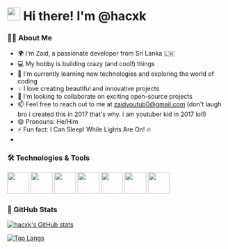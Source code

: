 <h1>
 <img src="https://media.giphy.com/media/hvRJCLFzcasrR4ia7z/giphy.gif" width="30px"/>
 Hi there! I'm @hacxk
</h1>

### 👨‍💻 About Me

- 🌍 I'm Zaid, a passionate developer from Sri Lanka 🇱🇰
- 💻 My hobby is building crazy (and cool!) things
- 🌱 I'm currently learning new technologies and exploring the world of coding
- 💡 I love creating beautiful and innovative projects
- 🔭 I'm looking to collaborate on exciting open-source projects
- 📫 Feel free to reach out to me at zaidyoutub0@gmail.com (don't laugh bro i created this in 2017 that's why. i am youtuber kid in 2017 lol!)
- 😄 Pronouns: He/Him
- ⚡ Fun fact: I Can Sleep! While Lights Are On! 🔥
- 
### 🛠 Technologies & Tools

<img src="https://media.giphy.com/media/fsEaZldNC8A1PJ3mwp/giphy.gif" width="50px"> 
<img src="https://media.giphy.com/media/ln7z2eWriiQAllfVcn/giphy.gif" width="50px"> 
<img src="https://media.giphy.com/media/XAxylRMCdpbEWUAvr8/giphy.gif" width="50px"> 
<img src="https://media.giphy.com/media/TgGJMVRbVAFpm2QJLZ/giphy.gif" width="50px"> 
<img src="https://media.giphy.com/media/kdFc8fubgS31b8DsVu/giphy.gif" width="50px"> 
<img src="https://media.giphy.com/media/LMt9638dO8dftAjtco/giphy.gif" width="50px"> 
<img src="https://media.giphy.com/media/4lxh4QUKGSL09M46Sw/giphy.gif" width="50px">

### 🌟 GitHub Stats

[![hacxk's GitHub stats](https://github-readme-stats.vercel.app/api?username=hacxk&show_icons=true&theme=radical)](https://github.com/hacxk)

[![Top Langs](https://github-readme-stats.vercel.app/api/top-langs/?username=hacxk&layout=compact&theme=radical)](https://github.com/hacxk)
